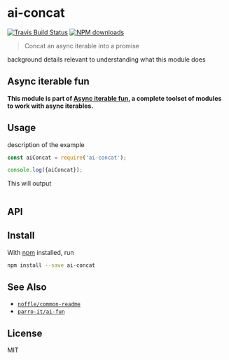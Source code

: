 # ai-concat

[![Travis Build Status](https://img.shields.io/travis/parro-it/ai-concat/master.svg)](http://travis-ci.org/parro-it/ai-concat)
[![NPM downloads](https://img.shields.io/npm/dt/ai-concat.svg)](https://npmjs.org/package/ai-concat)

> Concat an async iterable into a promise

background details relevant to understanding what this module does

## Async iterable fun
__This module is part of [Async iterable fun](https://github.com/parro-it/ai-fun), a complete toolset of modules to work with async iterables.__

## Usage

description of the example

```js
const aiConcat = require('ai-concat');

console.log({aiConcat});
```

This will output

```
```

## API

## Install

With [npm](https://npmjs.org/) installed, run

```bash
npm install --save ai-concat
```

## See Also

- [`noffle/common-readme`](https://github.com/noffle/common-readme)
- [`parro-it/ai-fun`](https://github.com/parro-it/ai-fun)


## License

MIT

